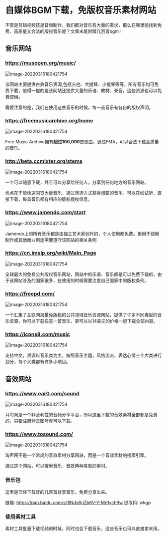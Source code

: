 # 自媒体BGM下载，免版权音乐素材网站


不管是剪辑视频还是音频制作，我们都对音乐有大量的需求，那么在哪里能找到免费、高质量又合法的版权音乐呢？文章末尾附赠几百首bgm！



## 音乐网站

### https://musopen.org/music/

![image-20220316180421754](bgm.assets/1.png)

该网站主要提供古典音乐资源,包括吉他、大提琴、小提琴等等，所有音乐均可免费下载，值得一提的是该网站还提供大量的乐谱、教材、录音，这些资源也可以免费使用。

需要注意的是，我们在使用这些音乐的时候，每一首音乐有各自的版权声明。



### https://freemusicarchive.org/home
![image-20220316180421754](bgm.assets/2.png)


Free Music Archive拥有**超过100,000**首歌曲，通过FMA，可以合法下载高质量的音乐。



### http://beta.ccmixter.org/stems

![image-20220316180421754](bgm.assets/3.png)

一个可以随意下载，并且可以分享给任何人，分享到任何地方的音乐网站。

优点在于能快速浏览大量音乐，通过筛选方式获得想要的音乐。可以在线试听、直接下载，每首音乐都有相应的版权授权信息。



### https://www.jamendo.com/start

![image-20220316180421754](bgm.assets/4.png)

Jamendo上的所有音乐都是由独立艺术家创作的，个人使用都免费。但用于视频制作或其他商业用途需要遵守该网站的相关条例



### https://cn.imslp.org/wiki/Main_Page


![image-20220316180421754](bgm.assets/5.png)


全球最大的免费公共版权音乐网站，网站中的乐谱、音乐都是可以免费下载的，由于该网站涉及的国家很多，在使用的时候需要注意自己国家中的版权条例。



### https://freepd.com/

![image-20220316180421754](bgm.assets/6.png)

一个汇集了互联网海量免版税的公共领域音乐资源网站，提供了许多不同类型的音乐资源，你可以下载任意一首音乐，更可以以14美元的价格一键下载全部内容。

### https://icons8.com/music

![image-20220316180421754](bgm.assets/7.png)

支持中文，资源以音乐类为主，按照音乐主题，风格流派，表达心情三个大类进行划分，每个大类都有许多小项目。



## 音效网站



### https://www.ear0.com/sound

![image-20220316180421754](bgm.assets/10.png)

耳聆网是一个非营利性的音频分享平台，所以这里下载的音效素材全部都是免费的，只要注册登录账号就可以下载。


### https://www.tosound.com/

![image-20220316180421754](bgm.assets/11.png)

淘声网不是一个常规的音效素材分享网站，而是一个音效素材的搜索引擎。

通过这个网站，可以搜索音乐、音效两种类型的素材。


### 音乐包

这里是已经下载好的几百首背景音乐，免费分享出来。

链接: https://pan.baidu.com/s/1lNdv6rjZb6V-Y-Mn1ych9w 提取码: wkgp



### 使用素材工具

素材工具批量下载视频的时候，同时也会下载音乐，这些音乐也可以直接拿来用。


